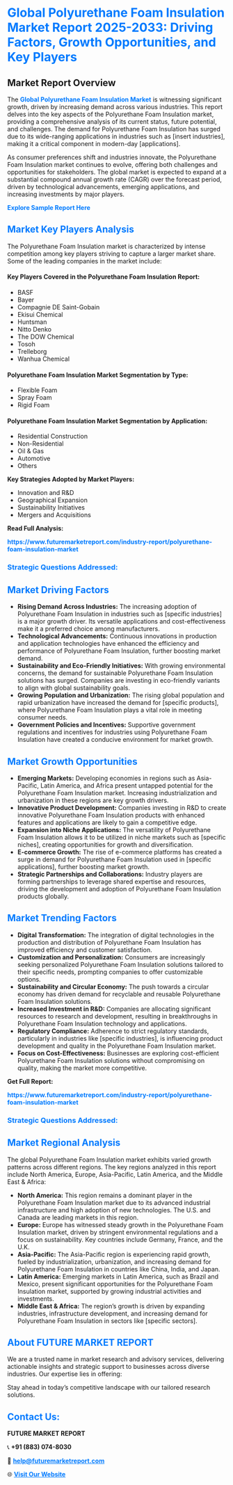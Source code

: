<h1 style="color: #007BFF;">Global Polyurethane Foam Insulation Market Report 2025-2033: Driving Factors, Growth Opportunities, and Key Players</h1>

<section id="overview">
<h2>Market Report Overview</h2>
<p>The <a href="https://www.futuremarketreport.com/industry-report/polyurethane-foam-insulation-market" style="color: #007BFF; text-decoration: none;"><strong>Global Polyurethane Foam Insulation Market</strong></a> is witnessing significant growth, driven by increasing demand across various industries. This report delves into the key aspects of the Polyurethane Foam Insulation market, providing a comprehensive analysis of its current status, future potential, and challenges. The demand for Polyurethane Foam Insulation has surged due to its wide-ranging applications in industries such as [insert industries], making it a critical component in modern-day [applications].</p>
<p>As consumer preferences shift and industries innovate, the Polyurethane Foam Insulation market continues to evolve, offering both challenges and opportunities for stakeholders. The global market is expected to expand at a substantial compound annual growth rate (CAGR) over the forecast period, driven by technological advancements, emerging applications, and increasing investments by major players.</p>
</section>

<section id="overview">
<p><a href="https://www.futuremarketreport.com/request-sample/reportId=56944" style="color: #007BFF; text-decoration: none;"><strong>Explore Sample Report Here</strong></a></p>
</section>

<section id="key-players">
<h2 style="color: #007BFF;">Market Key Players Analysis</h2>
<p>The Polyurethane Foam Insulation market is characterized by intense competition among key players striving to capture a larger market share. Some of the leading companies in the market include:</p>
<h4>Key Players Covered in the Polyurethane Foam Insulation Report:</h4>
<ul><li>BASF</li><li>Bayer</li><li>Compagnie DE Saint-Gobain</li><li>Ekisui Chemical</li><li>Huntsman</li><li>Nitto Denko</li><li>The DOW Chemical</li><li>Tosoh</li><li>Trelleborg</li><li>Wanhua Chemical</li></ul>
<h4>Polyurethane Foam Insulation Market Segmentation by Type:</h4>
<ul><li>Flexible Foam</li><li>Spray Foam</li><li>Rigid Foam</li></ul>

<h4>Polyurethane Foam Insulation Market Segmentation by Application:</h4>
<ul><li>Residential Construction</li><li>Non-Residential</li><li>Oil &amp; Gas</li><li>Automotive</li><li>Others</li></ul>
<p><strong>Key Strategies Adopted by Market Players:</strong></p>
<ul>
<li>Innovation and R&D</li>
<li>Geographical Expansion</li>
<li>Sustainability Initiatives</li>
<li>Mergers and Acquisitions</li>
</ul>
</section>

<section>
<p><strong>Read Full Analysis: </strong></p><a href="https://www.futuremarketreport.com/industry-report/polyurethane-foam-insulation-market" style="color: #007BFF; text-decoration: none;"><strong>https://www.futuremarketreport.com/industry-report/polyurethane-foam-insulation-market</strong></a>
<h3 style="color: #007BFF;">Strategic Questions Addressed:</h3>
</section>

<section id="driving-factors">
<h2 style="color: #007BFF;">Market Driving Factors</h2>
<ul>
<li><strong>Rising Demand Across Industries:</strong> The increasing adoption of Polyurethane Foam Insulation in industries such as [specific industries] is a major growth driver. Its versatile applications and cost-effectiveness make it a preferred choice among manufacturers.</li>
<li><strong>Technological Advancements:</strong> Continuous innovations in production and application technologies have enhanced the efficiency and performance of Polyurethane Foam Insulation, further boosting market demand.</li>
<li><strong>Sustainability and Eco-Friendly Initiatives:</strong> With growing environmental concerns, the demand for sustainable Polyurethane Foam Insulation solutions has surged. Companies are investing in eco-friendly variants to align with global sustainability goals.</li>
<li><strong>Growing Population and Urbanization:</strong> The rising global population and rapid urbanization have increased the demand for [specific products], where Polyurethane Foam Insulation plays a vital role in meeting consumer needs.</li>
<li><strong>Government Policies and Incentives:</strong> Supportive government regulations and incentives for industries using Polyurethane Foam Insulation have created a conducive environment for market growth.</li>
</ul>
</section>

<section id="growth-opportunities">
<h2 style="color: #007BFF;">Market Growth Opportunities</h2>
<ul>
<li><strong>Emerging Markets:</strong> Developing economies in regions such as Asia-Pacific, Latin America, and Africa present untapped potential for the Polyurethane Foam Insulation market. Increasing industrialization and urbanization in these regions are key growth drivers.</li>
<li><strong>Innovative Product Development:</strong> Companies investing in R&D to create innovative Polyurethane Foam Insulation products with enhanced features and applications are likely to gain a competitive edge.</li>
<li><strong>Expansion into Niche Applications:</strong> The versatility of Polyurethane Foam Insulation allows it to be utilized in niche markets such as [specific niches], creating opportunities for growth and diversification.</li>
<li><strong>E-commerce Growth:</strong> The rise of e-commerce platforms has created a surge in demand for Polyurethane Foam Insulation used in [specific applications], further boosting market growth.</li>
<li><strong>Strategic Partnerships and Collaborations:</strong> Industry players are forming partnerships to leverage shared expertise and resources, driving the development and adoption of Polyurethane Foam Insulation products globally.</li>
</ul>
</section>

<section id="trending-factors">
<h2 style="color: #007BFF;">Market Trending Factors</h2>
<ul>
<li><strong>Digital Transformation:</strong> The integration of digital technologies in the production and distribution of Polyurethane Foam Insulation has improved efficiency and customer satisfaction.</li>
<li><strong>Customization and Personalization:</strong> Consumers are increasingly seeking personalized Polyurethane Foam Insulation solutions tailored to their specific needs, prompting companies to offer customizable options.</li>
<li><strong>Sustainability and Circular Economy:</strong> The push towards a circular economy has driven demand for recyclable and reusable Polyurethane Foam Insulation solutions.</li>
<li><strong>Increased Investment in R&D:</strong> Companies are allocating significant resources to research and development, resulting in breakthroughs in Polyurethane Foam Insulation technology and applications.</li>
<li><strong>Regulatory Compliance:</strong> Adherence to strict regulatory standards, particularly in industries like [specific industries], is influencing product development and quality in the Polyurethane Foam Insulation market.</li>
<li><strong>Focus on Cost-Effectiveness:</strong> Businesses are exploring cost-efficient Polyurethane Foam Insulation solutions without compromising on quality, making the market more competitive.</li>
</ul>
</section>

<section>
<p><strong>Get Full Report: </strong></p><a href="https://www.futuremarketreport.com/industry-report/polyurethane-foam-insulation-market" style="color: #007BFF; text-decoration: none;"><strong>https://www.futuremarketreport.com/industry-report/polyurethane-foam-insulation-market</strong></a>
<h3 style="color: #007BFF;">Strategic Questions Addressed:</h3>
</section>


<section id="regional-analysis">
<h2 style="color: #007BFF;">Market Regional Analysis</h2>
<p>The global Polyurethane Foam Insulation market exhibits varied growth patterns across different regions. The key regions analyzed in this report include North America, Europe, Asia-Pacific, Latin America, and the Middle East & Africa:</p>
<ul>
<li><strong>North America:</strong> This region remains a dominant player in the Polyurethane Foam Insulation market due to its advanced industrial infrastructure and high adoption of new technologies. The U.S. and Canada are leading markets in this region.</li>
<li><strong>Europe:</strong> Europe has witnessed steady growth in the Polyurethane Foam Insulation market, driven by stringent environmental regulations and a focus on sustainability. Key countries include Germany, France, and the U.K.</li>
<li><strong>Asia-Pacific:</strong> The Asia-Pacific region is experiencing rapid growth, fueled by industrialization, urbanization, and increasing demand for Polyurethane Foam Insulation in countries like China, India, and Japan.</li>
<li><strong>Latin America:</strong> Emerging markets in Latin America, such as Brazil and Mexico, present significant opportunities for the Polyurethane Foam Insulation market, supported by growing industrial activities and investments.</li>
<li><strong>Middle East & Africa:</strong> The region’s growth is driven by expanding industries, infrastructure development, and increasing demand for Polyurethane Foam Insulation in sectors like [specific sectors].</li>
</ul>
</section>

<footer>
<h2 style="color: #007BFF;">About FUTURE MARKET REPORT</h2>
<p>We are a trusted name in market research and advisory services, delivering actionable insights and strategic support to businesses across diverse industries. Our expertise lies in offering:</p>

<p>Stay ahead in today’s competitive landscape with our tailored research solutions.</p>

<h2 style="color: #007BFF;">Contact Us:</h2>
<p><strong>FUTURE MARKET REPORT</strong></p>
<p>📞 <strong>+91 (883) 074-8030</strong></p>
<p>📧 <strong><a href="mailto:help@futuremarketreport.com" style="color: #007BFF;">help@futuremarketreport.com</a></strong></p>
<p>🌐 <strong><a href="https://www.futuremarketreport.com/" style="color: #007BFF;">Visit Our Website</a></strong></p>
</footer>